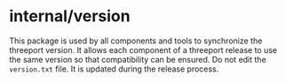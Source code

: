 # internal/version

This package is used by all components and tools to synchronize the threeport
version.  It allows each component of a threeport release to use the same version
so that compatibility can be ensured.  Do not edit the `version.txt` file.  It
is updated during the release process.

